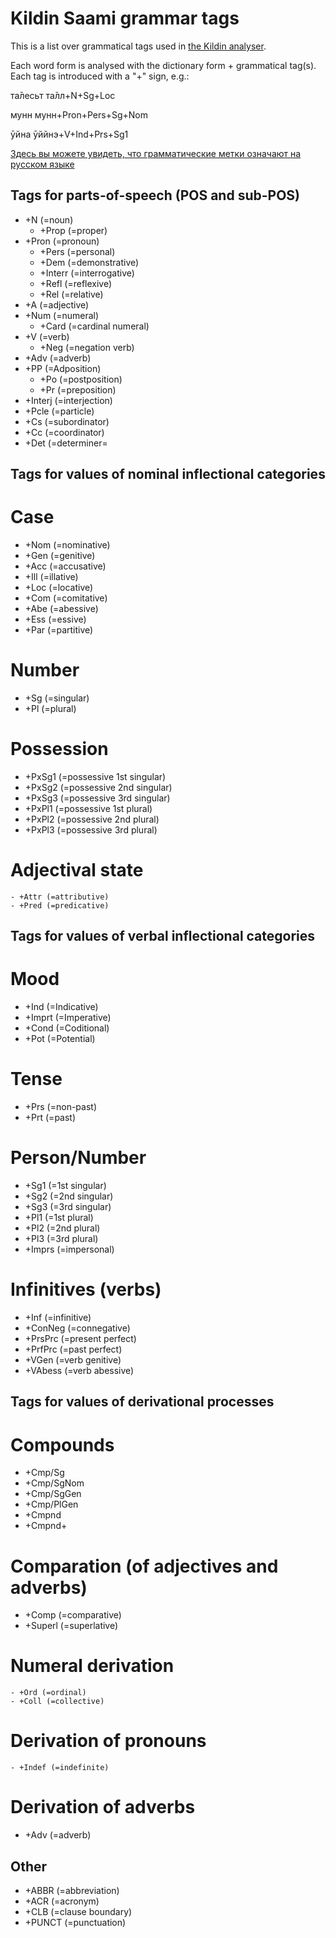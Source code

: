 # Kildin Saami grammar tags

This is a list over grammatical tags used in [the Kildin analyser](http://giellatekno.uit.no/cgi/index.sjd.eng.html).

Each word form is analysed with the dictionary form + grammatical tag(s).         Each tag is introduced with a "+" sign, e.g.:

та̄лесьт та̄лл+N+Sg+Loc

мунн мунн+Pron+Pers+Sg+Nom 

ӯйна ӯййнэ+V+Ind+Prs+Sg1

[Здесь вы можете увидеть, что грамматические метки означают на русском языке](docu-grammartags.rus.html)

## Tags for parts-of-speech (POS and sub-POS)
* +N (=noun)
    - +Prop (=proper)
* +Pron (=pronoun)
    - +Pers (=personal)
    - +Dem (=demonstrative)
    - +Interr (=interrogative)
    - +Refl (=reflexive)
    - +Rel (=relative)
* +A (=adjective)
* +Num (=numeral)
    - +Card (=cardinal numeral)
* +V (=verb)
    - +Neg (=negation verb)
* +Adv (=adverb)
* +PP (=Adposition)
    - +Po (=postposition)
    - +Pr (=preposition)
* +Interj (=interjection)
* +Pcle (=particle)
* +Cs (=subordinator) 
* +Cc (=coordinator)
* +Det (=determiner=

## Tags for values of nominal inflectional categories
# Case
* +Nom (=nominative)
* +Gen (=genitive)
* +Acc (=accusative)
* +Ill (=illative)
* +Loc (=locative)
* +Com (=comitative)
* +Abe (=abessive)
* +Ess (=essive)
* +Par (=partitive)

# Number
* +Sg (=singular)
* +Pl (=plural)

# Possession
* +PxSg1 (=possessive 1st singular)
* +PxSg2 (=possessive 2nd singular)
* +PxSg3 (=possessive 3rd singular)
* +PxPl1 (=possessive 1st plural)
* +PxPl2 (=possessive 2nd plural)
* +PxPl3 (=possessive 3rd plural)

# Adjectival state
    - +Attr (=attributive)
    - +Pred (=predicative)

## Tags for values of verbal inflectional categories
# Mood
* +Ind (=Indicative)
* +Imprt (=Imperative)
* +Cond (=Coditional)
* +Pot (=Potential)

# Tense
* +Prs (=non-past)
* +Prt (=past)

# Person/Number
* +Sg1 (=1st singular)
* +Sg2 (=2nd singular)
* +Sg3 (=3rd singular)
* +Pl1 (=1st plural)
* +Pl2 (=2nd plural)
* +Pl3 (=3rd plural)
* +Imprs (=impersonal)

# Infinitives (verbs)
* +Inf (=infinitive)
* +ConNeg (=connegative)
* +PrsPrc (=present perfect)
* +PrfPrc (=past perfect)
* +VGen (=verb genitive)
* +VAbess (=verb abessive)

## Tags for values of derivational processes
# Compounds
* +Cmp/Sg
* +Cmp/SgNom
* +Cmp/SgGen
* +Cmp/PlGen
* +Cmpnd
* +Cmpnd+ 

# Comparation (of adjectives and adverbs)
* +Comp (=comparative)
* +Superl (=superlative)

# Numeral derivation
    - +Ord (=ordinal)
    - +Coll (=collective)

# Derivation of pronouns
    - +Indef (=indefinite)

# Derivation of adverbs
* +Adv (=adverb)

## Other
* +ABBR (=abbreviation)
* +ACR (=acronym)
* +CLB (=clause boundary)
* +PUNCT (=punctuation)
